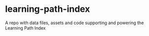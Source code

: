 # learning-path-index
A repo with data files, assets and code supporting and powering the Learning Path Index
